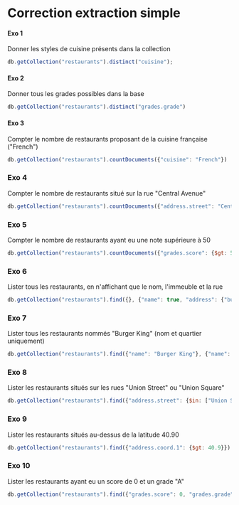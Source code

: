 # Correction extraction simple

#### Exo 1
Donner les styles de cuisine présents dans la collection
```js
db.getCollection("restaurants").distinct("cuisine");
```

#### Exo 2
Donner tous les grades possibles dans la base
```js
db.getCollection("restaurants").distinct("grades.grade")
```

#### Exo 3
Compter le nombre de restaurants proposant de la cuisine française ("French")
```js
db.getCollection("restaurants").countDocuments({"cuisine": "French"})
```
### Exo 4
Compter le nombre de restaurants situé sur la rue "Central Avenue"
````js
db.getCollection("restaurants").countDocuments({"address.street": "Central Avenue"})
````

### Exo 5
Compter le nombre de restaurants ayant eu une note supérieure à 50
````js
db.getCollection("restaurants").countDocuments({"grades.score": {$gt: 50}})
````

### Exo 6
Lister tous les restaurants, en n'affichant que le nom, l'immeuble et la rue
````js
db.getCollection("restaurants").find({}, {"name": true, "address": {"building": true, "street": true}});
````
### Exo 7
Lister tous les restaurants nommés "Burger King" (nom et quartier uniquement)
````js
db.getCollection("restaurants").find({"name": "Burger King"}, {"name": true, "borough": true});
````
### Exo 8
Lister les restaurants situés sur les rues "Union Street" ou "Union Square"
````js
db.getCollection("restaurants").find({"address.street": {$in: ["Union Street", "Union Square"]}});
````

### Exo 9
Lister les restaurants situés au-dessus de la latitude 40.90
````js
db.getCollection("restaurants").find({"address.coord.1": {$gt: 40.9}})
````
### Exo 10
Lister les restaurants ayant eu un score de 0 et un grade "A"
````js
db.getCollection("restaurants").find({"grades.score": 0, "grades.grade": "A"})
````